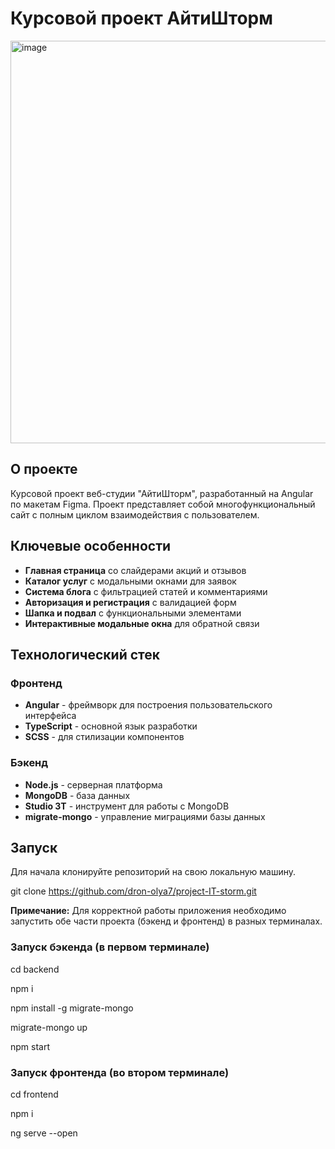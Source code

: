 # Курсовой проект АйтиШторм

<img width="1282" height="644" alt="image" src="https://github.com/user-attachments/assets/06717d3d-728c-4770-92ff-b82301752de9" />

## О проекте

Курсовой проект веб-студии "АйтиШторм", разработанный на Angular по макетам Figma. Проект представляет собой многофункциональный сайт с полным циклом взаимодействия с пользователем.

## Ключевые особенности

- **Главная страница** со слайдерами акций и отзывов
- **Каталог услуг** с модальными окнами для заявок
- **Система блога** с фильтрацией статей и комментариями
- **Авторизация и регистрация** с валидацией форм
- **Шапка и подвал** с функциональными элементами
- **Интерактивные модальные окна** для обратной связи

## Технологический стек

### Фронтенд
- **Angular** - фреймворк для построения пользовательского интерфейса
- **TypeScript** - основной язык разработки
- **SCSS** - для стилизации компонентов

### Бэкенд
- **Node.js** - серверная платформа
- **MongoDB** - база данных
- **Studio 3T** - инструмент для работы с MongoDB
- **migrate-mongo** - управление миграциями базы данных

## Запуск 

Для начала клонируйте репозиторий на свою локальную машину.

git clone https://github.com/dron-olya7/project-IT-storm.git

**Примечание:** Для корректной работы приложения необходимо запустить обе части проекта (бэкенд и фронтенд) в разных терминалах.

### Запуск бэкенда (в первом терминале)

cd backend

npm i

npm install -g migrate-mongo

migrate-mongo up

npm start

### Запуск фронтенда (во втором терминале)

cd frontend

npm i

ng serve --open

